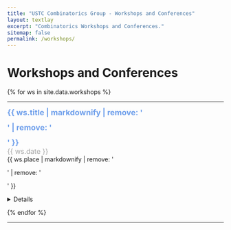 ```yaml
---
title: "USTC Combinatorics Group - Workshops and Conferences"
layout: textlay
excerpt: "Combinatorics Workshops and Conferences."
sitemap: false
permalink: /workshops/
---
```



# Workshops and Conferences

{% for ws in site.data.workshops %}
<hr />
<p><font size="4" color="#6d9eeb"><strong>{{ ws.title | markdownify | remove: '<p>' | remove: '</p>' }}</strong></font><br><font size="3" color="#a5a5a5">{{ ws.date }}</font><br>{{ ws.place | markdownify | remove: '<p>' | remove: '</p>' }}</p>
<details>
{% if ws.banner %}
<div style="text-align:center;">
<img src="{{ ws.banner }}"  style="max-width: 100%; height: auto; width: auto; width: auto; max-height: 300px;">
</div>
{% endif %}
{{ ws.disc }}<br>
&nbsp;<br>
<strong>会议组织委员会 (Organizers): </strong><br>{{ ws.organizers }}<br>
</details>

{% endfor %}
<hr />